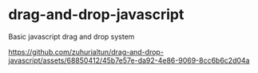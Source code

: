 # drag-and-drop-javascript
Basic javascript drag and drop system


https://github.com/zuhurialtun/drag-and-drop-javascript/assets/68850412/45b7e57e-da92-4e86-9069-8cc6b6c2d04a

